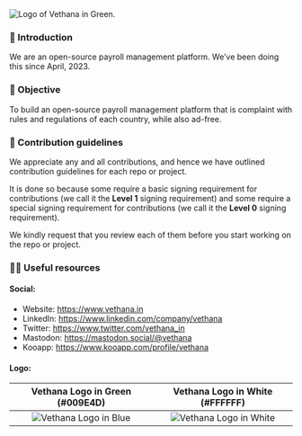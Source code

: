 <picture>
  <source media="(prefers-color-scheme: dark)" srcset="https://github.com/vethana-foundation/.github/assets/68323012/2f7122c6-d79c-4c24-ac7b-1657dfbc1cf6">
  <source media="(prefers-color-scheme: light)" srcset="https://github.com/vethana-foundation/.github/assets/68323012/2f7122c6-d79c-4c24-ac7b-1657dfbc1cf6">
  <img alt="Logo of Vethana in Green." src="https://github.com/vethana-foundation/.github/assets/68323012/2f7122c6-d79c-4c24-ac7b-1657dfbc1cf6">
</picture>

### 👋 Introduction

We are an open-source payroll management platform. We’ve been doing this since April, 2023. 

### 🎯 Objective

To build an open-source payroll management platform that is complaint with rules and regulations of each country, while also ad-free.

### 🌈 Contribution guidelines

We appreciate any and all contributions, and hence we have outlined contribution guidelines for each repo or project. 

It is done so because some require a basic signing requirement for contributions (we call it the **Level 1** signing requirement) and some require a special signing requirement for contributions (we call it the **Level 0** signing requirement).

We kindly request that you review each of them before you start working on the repo or project.

### 👩‍💻 Useful resources

#### Social:
  - Website: https://www.vethana.in
  - LinkedIn: https://www.linkedin.com/company/vethana
  - Twitter: https://www.twitter.com/vethana_in
  - Mastodon: https://mastodon.social/@vethana
  - Kooapp: https://www.kooapp.com/profile/vethana

#### Logo:

  Vethana Logo in Green (#009E4D) |   Vethana Logo in White (#FFFFFF)
  :-------------------------: |  :-------------------------:
  ![Vethana Logo in Blue](https://github.com/vethana-foundation/.github/assets/68323012/986728a0-9473-4cac-b86a-9f2b98ddb70a) |  ![Vethana Logo in White](https://github.com/vethana-foundation/.github/assets/68323012/9f407de4-1a93-469b-8787-ae431d94cd8a)

